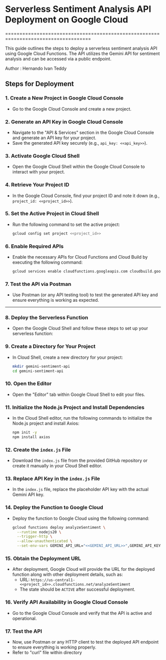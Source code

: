 # Serverless Sentiment Analysis API Deployment on Google Cloud

====================================================================================

This guide outlines the steps to deploy a serverless sentiment analysis API using Google Cloud Functions. The API utilizes the Gemini API for sentiment analysis and can be accessed via a public endpoint.

Author : Hernando Ivan Teddy

## Steps for Deployment

### 1. **Create a New Project in Google Cloud Console**
   - Go to the Google Cloud Console and create a new project.

### 2. **Generate an API Key in Google Cloud Console**
   - Navigate to the "API & Services" section in the Google Cloud Console and generate an API key for your project.
   - Save the generated API key securely (e.g., `api_key: <<api_key>>`).

### 3. **Activate Google Cloud Shell**
   - Open the Google Cloud Shell within the Google Cloud Console to interact with your project.

### 4. **Retrieve Your Project ID**
   - In the Google Cloud Console, find your project ID and note it down (e.g., `project_id: <<project_id>>`).

### 5. **Set the Active Project in Cloud Shell**
   - Run the following command to set the active project:
     ```bash
     gcloud config set project <<project_id>>
     ```

### 6. **Enable Required APIs**
   - Enable the necessary APIs for Cloud Functions and Cloud Build by executing the following command:
     ```bash
     gcloud services enable cloudfunctions.googleapis.com cloudbuild.googleapis.com run.googleapis.com
     ```

### 7. **Test the API via Postman**
   - Use Postman (or any API testing tool) to test the generated API key and ensure everything is working as expected.

---

### 8. **Deploy the Serverless Function**

   - Open the Google Cloud Shell and follow these steps to set up your serverless function:

### 9. **Create a Directory for Your Project**
   - In Cloud Shell, create a new directory for your project:
     ```bash
     mkdir gemini-sentiment-api
     cd gemini-sentiment-api
     ```

### 10. **Open the Editor**
   - Open the "Editor" tab within Google Cloud Shell to edit your files.

### 11. **Initialize the Node.js Project and Install Dependencies**
   - In the Cloud Shell editor, run the following commands to initialize the Node.js project and install Axios:
     ```bash
     npm init -y
     npm install axios
     ```

### 12. **Create the `index.js` File**
   - Download the `index.js` file from the provided GitHub repository or create it manually in your Cloud Shell editor.

### 13. **Replace API Key in the `index.js` File**
   - In the `index.js` file, replace the placeholder API key with the actual Gemini API key.

### 14. **Deploy the Function to Google Cloud**
   - Deploy the function to Google Cloud using the following command:
     ```bash
     gcloud functions deploy analyzeSentiment \
       --runtime nodejs20 \
       --trigger-http \
       --allow-unauthenticated \
       --set-env-vars GEMINI_API_URL="<<GEMINI_API_URL>>",GEMINI_API_KEY="<<GEMINI_API_KEY>>",SERVERLESS_API_KEY="<<your_serverless_api_key_custom_name>>"
     ```

### 15. **Obtain the Deployment URL**
   - After deployment, Google Cloud will provide the URL for the deployed function along with other deployment details, such as:
     - URL: `https://us-central1-<<project_id>>.cloudfunctions.net/analyzeSentiment`
     - The state should be `ACTIVE` after successful deployment.

### 16. **Verify API Availability in Google Cloud Console**
   - Go to the Google Cloud Console and verify that the API is active and operational.

### 17. **Test the API**
   - Now, use Postman or any HTTP client to test the deployed API endpoint to ensure everything is working properly.
   - Refer to "curl" file within directory



